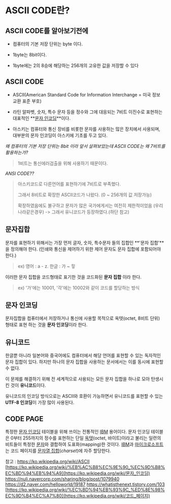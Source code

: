 # ASCII CODE란?

## ASCII CODE를 알아보기전에

- 컴퓨터의 기본 저장 단위는 byte 이다.

- 1byte는 8bit이다.

- 1byte에는 2의 8승에 해당하는 256개의 고유한 값을 저장할 수 있다



## ASCII CODE

- ASCII(American Standard Code for Information Interchange = 미국 정보 교환 표준 부호)

- 라틴 알파벳, 숫자, 특수 문자 등을 정수와 그에 대응되는 7비트 이진수로 표현하는 대표적인 **[문자 인코딩](https://ko.wikipedia.org/wiki/문자_인코딩)**이다. 

- 아스키는 컴퓨터와 통신 장비를 비롯한 문자를 사용하는 많은 장치에서 사용되며, 대부분의 문자 인코딩이 아스키에 기초를 두고 있다.



*왜 컴퓨터의 기본 저장 단위는 8bit 이라 앞서 살펴보았는데 ASCII CODE는 왜 7비트를 활용하는가?*

> 1비트는 통신에러검출을 위해 사용하기 때문이다.



*ANSI CODE??*

> 아스키코드로 다른언어를 표현하기에 7비트로 부족했다.
>
> 그래서 8비트로 확장한 ASCII코드가 나왔다. (0 ~ 256개의 값 저장가능)
>
> 확장하였음에도 불구하고 문자가 많은 국가에게서는 여전히 제한적이었음
> (우리나라같은경우) -> 그래서 유니코드가 등장하였다.(하단 참고)



## 문자집합

문자를 표현하기 위해서는 가장 먼저 글자, 숫자, 특수문자 들의 집합인 **'문자 집합'**을 정의해야 한다.
(인쇄와 통신을 제어하기 위한 제어 문자도 
문자 집합에 포함되어야 한다.)

> ex) 영어 : a - z. 
> 	  한글 : 가 ~ 힣 

이러한 문자 집합을 코드형태로 표기한 것을 코드화된 
**문자 집합** 이라 한다.

> ex) '가'에는 10001, '각'에는 10002와 같이 
> 코드를 할당하는 방식



## 문자 인코딩

문자집합을 컴퓨터에서 저장하거나 통신에 사용할 목적으로 
옥텟(octet, 8비트 단위) 형태로 표현 하는 것을 
**문자 인코딩**이라 한다.



## 유니코드

한글뿐 아니라 일본어와 중국어에도 컴퓨터에서 해당 언어를 
표현할 수 있는 독자적인 문자 집합이 있다. 
하지만 하나의 문자 집합을 사용하는 문서에서는 
이를 동시에 표현할 수 없다. 

이 문제를 해결하기 위해 전 세계적으로 사용되는 모든 문자 집합을 하나로 모아 탄생시킨 것이 **유니코드**이다.

유니코드의 인코딩 방식으로는 ASCII와 호환이 가능하면서 유니코드를 표현할 수 있는 **UTF-8 인코딩**이 가장 많이 사용된다.



## CODE PAGE

특정한 [문자 인코딩](https://ko.wikipedia.org/wiki/문자_인코딩) 테이블을 위해 쓰이는 전통적인 [IBM](https://ko.wikipedia.org/wiki/IBM) 용어이다. 
문자 인코딩 테이블은 0부터 255까지의 정수를 표현하는 단일 [옥텟](https://ko.wikipedia.org/wiki/옥텟)(octet, 바이트)이라고 불리는 
일련의 비트들이 특정한 [문자](https://ko.wikipedia.org/wiki/문자)와 결합하여 도표화(mapping)한 것이다. 
[IBM](https://ko.wikipedia.org/wiki/IBM)과 [마이크로소프트](https://ko.wikipedia.org/wiki/마이크로소프트)는 코드 페이지를 [문자열 집합](https://ko.wikipedia.org/wiki/문자열_집합)(*charset*)에 자주 할당한다.



참고 : https://ko.wikipedia.org/wiki/ASCII
[https://ko.wikipedia.org/wiki/%EB%AC%B8%EC%9E%90_%EC%9D%B8%EC%BD%94%EB%94%A9](https://ko.wikipedia.org/wiki/문자_인코딩)
https://nuli.navercorp.com/sharing/blog/post/1079940
https://d2.naver.com/helloworld/19187
https://whatisthenext.tistory.com/103
[https://ko.wikipedia.org/wiki/%EC%BD%94%EB%93%9C_%ED%8E%98%EC%9D%B4%EC%A7%80](https://ko.wikipedia.org/wiki/코드_페이지)
